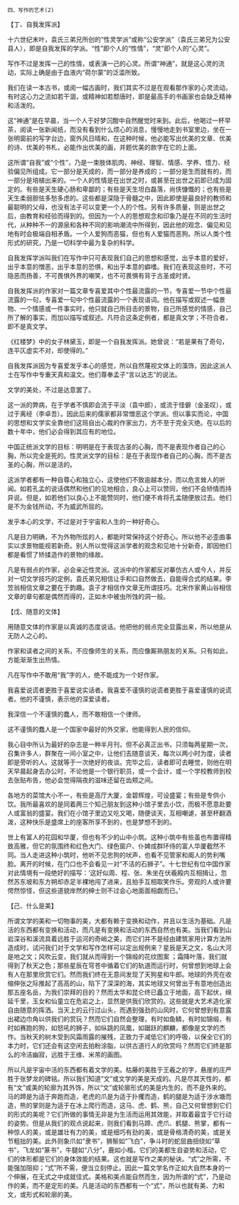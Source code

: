     四、写作的艺术(2) 

   【丁、自我发挥派】

   十六世纪末叶，袁氏三弟兄所创的“性灵学派”或称“公安学派”（袁氏三弟兄为公安县人），即是自我发挥的学派。“性”即个人的“性情”，“灵”即个人的“心灵”。

   写作不过是发挥一己的性情，或表演一己的心灵。所谓“神通”，就是这心灵的流动，实际上确是由于血液内“荷尔蒙”的泛滥所致。

   我们在读一本古书，或阅一幅古画时，我们其实不过是在观看那作家的心灵流动。有时这心力之流如若干涸，或精神如若颓唐时，即是最高手的书画家也会缺乏精神和活泼的。

   这“神通”是在早晨，当一个人于好梦沉酣中自然醒觉时来到。此后，他喝过一杯早茶，阅读一张新闻纸，而没有看到什么烦心的消息，慢慢地走到书室里边，坐在一张明窗前的写字台边，窗外风日晴和，在这种时候，他必能写出优美的文章、优美的诗、优美的书札，必能作出优美的画，并题优美的款字在它的上面。

   这所谓“自我”或“个性”，乃是一束肢体肌肉、神经、理智、情感、学养、悟力、经验偏见所组成。它一部分是天成的，而一部分是养成的；一部分是生而就有的，而一部分是培植出来的。一个人的性情是在出世之时，或甚至在出世之前即已成为固定的。有些是天生硬心肠和卑鄙的；有些是天生坦白磊落，尚侠慷慨的；也有些是天生柔弱胆怯多愁多虑的。这些都是深隐于骨髓之中，因此即使是最良好的教师和最聪明的父母，也没有法子可以变更一个人的个性。另有许多质量，则是出世之后，由教育和经验而得到的。但因为一个人的思想观念和印象乃是在不同的生活时代，从种种不一的源泉和各种不同的影响潮流中所得到，因此他的观念、偏见和见地有时会极端自相矛盾。一个人爱狗而恶猫，但也有人爱猫而恶狗。所以人类个性形式的研究，乃是一切科学中最为复杂的科学。

   自我发挥学派叫我们在写作中只可表现我们自己的思想和感觉，出乎本意的爱好，出乎本意的憎恶，出乎本意的恐惧，和出乎本意的癖嗜。我们在表现这些时，不可隐恶而扬善，不可畏惧外界的嘲笑，也不可畏惧有背于古圣或时贤。

   自我发挥派的作家对一篇文章专喜爱其中个性最流露的一节，专喜爱一节中个性最流露的一句，专喜爱一句中个性最流露的一个表现语词。他在描写或叙述一幅景物、一个情感或一件事实时，他只就自己所目击的景物，自己所感觉的情感，自己所了解的事实，而加以描写或叙述。凡符合这条定例者，都是真文学；不符合者，即不是真文学。

   《红楼梦》中的女子林黛玉，即是一个自我发挥派。她曾说：“若是果有了奇句，连平仄虚实不对，却使得的。”

   自我发挥派因为专喜爱发乎本心的感觉，所以自然蔑视文体上的藻饰，因此这派人士在写作中专重天真和温文。他们尊奉孟子“言以达志”的说法。

   文学的美处，不过是达意罢了。

   这一派的弊病，在于学者不慎即会流于平淡（袁中郎），或流于怪僻（金圣叹），或过于离经（李卓吾）。因此后来的儒家都非常憎恶这个学派。但以事实而论，中国的思想和文学实全靠他们这班自出心裁的作家出力，方不至于完全灭绝。在以后的数十年中，他们必会得到其应有的地位。

   中国正统派文学的目标：明明是在于表现古圣的心胸，而不是表现作者自己的心胸，所以完全是死的。性灵派文学的目标：是在于表现作者自己的心胸，而不是古圣的心胸，所以是活的。

   这派学者都有一种自尊心和独立心，这使他们不致逾越本分，而以危言耸人的听闻。如若孔孟的说话偶然和他们的见地相合，良心上可以赞同，他们不会矫情而持异说。但是，如若他们以良心上不能赞同时，他们便不肯将孔孟随便放过去。他们是不为金钱所动，不为威武所屈的。

   发乎本心的文学，不过是对于宇宙和人生的一种好奇心。

   凡是目力明确，不为外物所炫的人，都能时常保持这个好奇心。所以他不必歪曲事实以求景物能视若新奇。别人所以觉得这派学者的观念和见地十分新奇，即因他们都是看惯了矫揉造作的景物的缘故。

   凡是有弱点的作家，必会亲近性灵派。这派中的作家都反对摹仿古人或今人，并反对一切文学技巧的定例，袁氏弟兄相信让手和口自然做去，自能得合式的结果。李笠翁相信文章之要在于韵趣。袁子才相信作文章无所谓技巧。北宋作家黄山谷相信文章的章句都是偶然而得的，正如木中被虫所蚀的洞一般。

   【戊、随意的文体】

   用随意文体的作家是以真诚的态度说话。他把他的弱点完全显露出来，所以他是从无防人之心的。

   作家和读者之间的关系，不应像师生的关系，而应像厮熟朋友的关系。只有如此，方能渐渐生出热情。

   凡在写作中不敢用“我”字的人，绝不能成为一个好作家。

   我喜爱说谎者更胜于喜爱说实话者。我喜爱不谨慎的说谎者更胜于喜爱谨慎的说谎者。他的不谨慎，表示他的深爱读者。

   我深信一个不谨慎的蠢人，而不敢相信一个律师。

   这不谨慎的蠢人是一个国家中最好的外交家，他能得到人民的信仰。

   我心目中所认为最好的杂志是一种半月刊，但不必真正出书，只须每两星期一次，召集许多人，群聚在一间小室之中，让他们去随意谈天，每次以两小时为度，读者即是旁听的人。这就等于一次绝好的夜谈。完毕之后，读者即可去睡觉，则他在明天早晨起身去办公时，不论他是一个银行职员，或一个会计，或一个学校教师到校去张贴布告，他必会觉得隔夜的滋味还留在齿颊之间。

   各地方的菜馆大小不一，有些是高厅大厦，金碧辉煌，可设盛宴；有些是专供小饮。我所最喜欢的是同着两三个知己朋友到这种小馆子里去小饮，而极不愿意赴要人或富翁的盛宴。我们在小馆子里边又吃又喝，随便谈天，互相嘲谑，甚至杯翻酒泼，这种快乐是盛席上的座客所享不到的，也是梦想不到的。

   世上有富人的花园和华厦，但也有不少的山中小筑。这种小筑中有些虽也布置得精致高雅，但它的氛围终和红色大门、绿色窗户、仆婢成群环侍的富人华厦截然不同。当人走进这种小筑时，他听不见忠狗的吠声，也看不见管家和阍人的势利嘴脸。离开的时候，在门口也不会看见一对“不洁的石狮子”。十七世纪有位中国作家对此情境有一段绝好的描写：‘这好似周、程、张、朱坐在伏羲殿内互相揖让，忽然苏东坡和东方朔却赤足半裸地闯了进来，且拍手互相取笑作乐。旁观的人或许要愕然惊怪，但这些道貌岸然的绅士则不过会心地面面相觑而已。’

   【己、什么是美】

   所谓文学的美和一切物事的美，大都有赖于变换和动作，并且以生活为基础。凡是活的东西都有变换和活动，而凡是有变换和活动的东西自然也有美。当我们看到山岩深谷和溪流具着远胜于运河的奇峭之美，而它们并不是经由建筑家用计算方法所造成时，试问我们对于文学和写作怎样可以定出规例来？星辰是天之文，名山大河是地之文；风吹云变，我们就从而得到一个锦缎的花纹图案 ；霜降叶落，我们就得到了秋天之色；那些星辰在穹苍中循着它们的轨道而运行时，何曾想到地球上会有人在那里欣赏它们。然而我们终在无意间发现了天狗星和牛郎。地球的外壳在收缩伸张之际推起了高高的山，陷下了深深的海，其实地球又何曾出于有意地创造出那五座名岳，为我们崇拜的目的？然而太华和昆仑终已矗立于地面，高下起伏，绵延千里，玉女和仙童立在危岩之上，显然是供我们欣赏的。这些就是大艺术造化家自由随意的挥洒。当天上的云行过山头，而遇到强劲的山风时，它何曾想到有意露出裙边巾角以供我们的赏玩？然而它们自然会整理，有时如鱼鳞，有时如锦缎，有时如赛跑的狗，如怒吼的狮子，如纵跳的凤凰，如踞跃的麒麟，都像是文学的杰作。当秋天的树木受到风霜雨露的摧残，正致力于减低它们的呼吸，以保全它们的本力时，它们还会有这空闲去拍粉涂脂，以供古道行人的欣赏吗？然而它们终是那么的冷洁幽寂，远胜于王维、米芾的画图。

   所以凡是宇宙中活的东西都有着文学的美。枯藤的美胜于王羲之的字，悬崖的庄严胜于张梦龙的碑铭。所以我们知道“文”或文学的美是天成的。凡是尽其天性的，都有“文”或美的轮廓为其外饰，所以“文”或轮廓形式的美是内生的，而不是外来的。马的蹄是为适于奔跑而造，老虎的爪是为适于扑攫而造，鹤的腿是为适于涉水塘而造，熊的掌则是为适于在冰上爬行而造，这马、虎、鹤、熊，自己又何曾想到它们的形式的美呢？它们所做的事情无非是为生活而运用其效能，并取着最宜于它行动的姿势。但是从我们的观点说起来，则我们看到马蹄、虎爪、鹤腿、熊掌，都有一种惊人的美，或是雄壮有力的美，或是细巧有劲的美，或是骨格清奇的美，或是关节粗拙的美。此外则象爪如“隶书”，狮鬃如“飞白”，争斗时的蛇屈曲扭绕如“草书”，飞龙如“篆书”，牛腿如“八分”，鹿如小楷。它们的美都生自姿势和活动，它们的体形都是它们的身体效能的结果。这也就是写作之美的秘诀。“式”之所需，不能强加阻抑；“式”所不需，便当立刻停止。因此一篇文学名作正如大自然本身的一个伸展，在无式之中成就佳式。美格和美点能自然而生，因为所谓的“式”，乃是动作的美，而不是定形的美。凡是活动的东西都有一个“式”，所以也就有美、力和文，或形式和轮廓的美。

